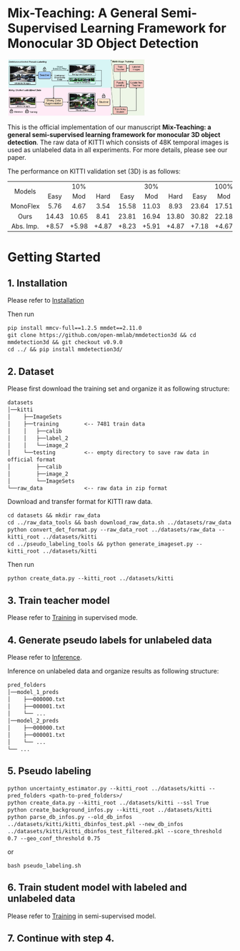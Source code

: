 # Mix-Teaching: A General Semi-Supervised Learning Framework for Monocular 3D Object Detection

<img src="figures/Mix-Teaching.jpg" alt="vis2" style="zoom:30%" />

This is the official implementation of our manuscript **Mix-Teaching: a general semi-supervised learning framework for monocular 3D object detection**. The raw data of KITTI which consists of 48K temporal images is used as unlabeled data in all experiments. For more details, please see our paper.

The performance on KITTI validation set (3D) is as follows:
<table align="center">
    <tr>
        <td rowspan="2",div align="center">Models</td>
        <td colspan="3",div align="center">10%</td>    
        <td colspan="3",div align="center">30%</td>  
        <td colspan="3",div align="center">100%</td>  
    </tr>
    <tr>
        <td div align="center">Easy</td> 
        <td div align="center">Mod</td> 
        <td div align="center">Hard</td> 
        <td div align="center">Easy</td> 
        <td div align="center">Mod</td> 
        <td div align="center">Hard</td> 
        <td div align="center">Easy</td> 
        <td div align="center">Mod</td> 
        <td div align="center">Hard</td>  
    </tr>
    <tr>
        <td div align="center">MonoFlex</td>
        <td div align="center">5.76</td> 
        <td div align="center">4.67</td> 
        <td div align="center">3.54</td> 
        <td div align="center">15.58</td> 
        <td div align="center">11.03</td> 
        <td div align="center">8.93</td> 
        <td div align="center">23.64</td> 
        <td div align="center">17.51</td> 
        <td div align="center">14.83</td>  
    </tr>    
    <tr>
        <td div align="center">Ours</td>
        <td div align="center">14.43</td> 
        <td div align="center">10.65</td> 
        <td div align="center">8.41</td> 
        <td div align="center">23.81</td> 
        <td div align="center">16.94</td> 
        <td div align="center">13.80</td> 
        <td div align="center">30.82</td> 
        <td div align="center">22.18</td> 
        <td div align="center">18.61</td>  
    </tr>
    <tr>
        <td div align="center">Abs. Imp.</td>
        <td div align="center">+8.57</td> 
        <td div align="center">+5.98</td> 
        <td div align="center">+4.87</td> 
        <td div align="center">+8.23</td> 
        <td div align="center">+5.91</td> 
        <td div align="center">+4.87</td> 
        <td div align="center">+7.18</td> 
        <td div align="center">+4.67</td> 
        <td div align="center">+3.78</td>  
    </tr>
</table>


# Getting Started
## 1. Installation
Please refer to [Installation](MonoFlex/README.md)

Then run
```console
pip install mmcv-full==1.2.5 mmdet==2.11.0
git clone https://github.com/open-mmlab/mmdetection3d && cd mmdetection3d && git checkout v0.9.0
cd ../ && pip install mmdetection3d/
```

## 2. Dataset
Please first download the training set and organize it as following structure:

```
datasets
│──kitti
│    ├──ImageSets
│    ├──training        <-- 7481 train data
│    │   ├──calib 
│    │   ├──label_2 
│    │   └──image_2
│    └──testing         <-- empty directory to save raw data in official format
│        ├──calib 
│        ├──image_2
│        └──ImageSets
└──raw_data             <-- raw data in zip format
```  

Download and transfer format for KITTI raw data.

```console
cd datasets && mkdir raw_data
cd ../raw_data_tools && bash download_raw_data.sh ../datasets/raw_data
python convert_det_format.py --raw_data_root ../datasets/raw_data --kitti_root ../datasets/kitti
cd ../pseudo_labeling_tools && python generate_imageset.py --kitti_root ../datasets/kitti
```
Then run
```console
python create_data.py --kitti_root ../datasets/kitti
```

## 3. Train teacher model
Please refer to [Training](MonoFlex/README.md) in supervised mode.

## 4. Generate pseudo labels for unlabeled data
Please refer to [Inference](MonoFlex/README.md).

Inference on unlabeled data and organize results as following structure:
```
pred_folders
│──model_1_preds
│    ├──000000.txt
│    ├──000001.txt
│    └── ...
│──model_2_preds
│    ├──000000.txt
│    ├──000001.txt
│    └── ...
└── ...            
```  

## 5. Pseudo labeling
```console
python uncertainty_estimator.py --kitti_root ../datasets/kitti --pred_folders <path-to-pred_folders>/
python create_data.py --kitti_root ../datasets/kitti --ssl True
python create_background_infos.py --kitti_root ../datasets/kitti
python parse_db_infos.py --old_db_infos ../datasets/kitti/kitti_dbinfos_test.pkl --new_db_infos ../datasets/kitti/kitti_dbinfos_test_filtered.pkl --score_threshold 0.7 --geo_conf_threshold 0.75
```
or
```console
bash pseudo_labeling.sh
```
## 6. Train student model with labeled and unlabeled data
Please refer to [Training](MonoFlex/README.md) in semi-supervised model.

## 7. Continue with step 4.
